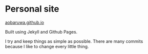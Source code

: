 # Personal site

<a href="https://aobaruwa.github.io/">aobaruwa.github.io</a>

Built using Jekyll and Github Pages.

I try and keep things as simple as possible. There are many commits because I like to change every little thing.
